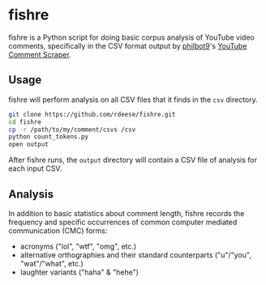 # fishre

fishre is a Python script for doing basic corpus analysis of YouTube video
comments, specifically in the CSV format output by 
[philbot9](https://github.com/philbot9)'s [YouTube Comment
Scraper](http://ytcomments.klostermann.ca/).

## Usage

fishre will perform analysis on all CSV files that it finds in the `csv`
directory.

```bash
git clone https://github.com/rdeese/fishre.git
cd fishre
cp -r /path/to/my/comment/csvs /csv
python count_tokens.py
open output
```

After fishre runs, the `output` directory will contain a CSV file of analysis
for each input CSV.

## Analysis

In addition to basic statistics about comment length, fishre records the
frequency and specific occurrences of common computer mediated communication
(CMC) forms:

* acronyms ("lol", "wtf", "omg", etc.)
* alternative orthographies and their standard counterparts ("u"/"you", 
"wat"/"what", etc.)
* laughter variants ("haha" & "hehe")
